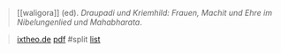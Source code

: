 > [[waligora]] (ed). *Draupadi und Kriemhild: Frauen, Machit und Ehre im Nibelungenlied und Mahabharata*. 

> [ixtheo.de](https://ixtheo.de/Record/561326460)
> [pdf](a/waligora2008ed.pdf)
> #split [list](https://ixtheo.de/Search/Results?lookfor=superior_ppn:561326460)